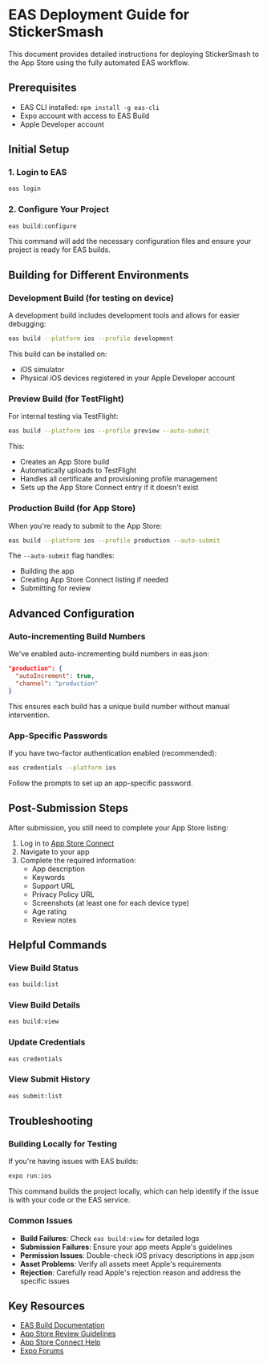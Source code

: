 # EAS Deployment Guide for StickerSmash

This document provides detailed instructions for deploying StickerSmash to the App Store using the fully automated EAS workflow.

## Prerequisites

- EAS CLI installed: `npm install -g eas-cli`
- Expo account with access to EAS Build
- Apple Developer account

## Initial Setup

### 1. Login to EAS

```bash
eas login
```

### 2. Configure Your Project

```bash
eas build:configure
```

This command will add the necessary configuration files and ensure your project is ready for EAS builds.

## Building for Different Environments

### Development Build (for testing on device)

A development build includes development tools and allows for easier debugging:

```bash
eas build --platform ios --profile development
```

This build can be installed on:
- iOS simulator
- Physical iOS devices registered in your Apple Developer account

### Preview Build (for TestFlight)

For internal testing via TestFlight:

```bash
eas build --platform ios --profile preview --auto-submit
```

This:
- Creates an App Store build
- Automatically uploads to TestFlight
- Handles all certificate and provisioning profile management
- Sets up the App Store Connect entry if it doesn't exist

### Production Build (for App Store)

When you're ready to submit to the App Store:

```bash
eas build --platform ios --profile production --auto-submit
```

The `--auto-submit` flag handles:
- Building the app
- Creating App Store Connect listing if needed
- Submitting for review

## Advanced Configuration

### Auto-incrementing Build Numbers

We've enabled auto-incrementing build numbers in eas.json:

```json
"production": {
  "autoIncrement": true,
  "channel": "production"
}
```

This ensures each build has a unique build number without manual intervention.

### App-Specific Passwords

If you have two-factor authentication enabled (recommended):

```bash
eas credentials --platform ios
```

Follow the prompts to set up an app-specific password.

## Post-Submission Steps

After submission, you still need to complete your App Store listing:

1. Log in to [App Store Connect](https://appstoreconnect.apple.com/)
2. Navigate to your app
3. Complete the required information:
   - App description
   - Keywords
   - Support URL
   - Privacy Policy URL
   - Screenshots (at least one for each device type)
   - Age rating
   - Review notes

## Helpful Commands

### View Build Status

```bash
eas build:list
```

### View Build Details

```bash
eas build:view
```

### Update Credentials

```bash
eas credentials
```

### View Submit History

```bash
eas submit:list
```

## Troubleshooting

### Building Locally for Testing

If you're having issues with EAS builds:

```bash
expo run:ios
```

This command builds the project locally, which can help identify if the issue is with your code or the EAS service.

### Common Issues

- **Build Failures**: Check `eas build:view` for detailed logs
- **Submission Failures**: Ensure your app meets Apple's guidelines
- **Permission Issues**: Double-check iOS privacy descriptions in app.json
- **Asset Problems**: Verify all assets meet Apple's requirements
- **Rejection**: Carefully read Apple's rejection reason and address the specific issues

## Key Resources

- [EAS Build Documentation](https://docs.expo.dev/build/introduction/)
- [App Store Review Guidelines](https://developer.apple.com/app-store/review/guidelines/)
- [App Store Connect Help](https://help.apple.com/app-store-connect/)
- [Expo Forums](https://forums.expo.dev/)